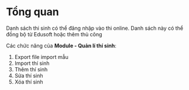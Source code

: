 # Tổng quan

Danh sách thi sinh có thể đăng nhập vào thi online. Danh sách này có thể đồng bộ từ Edusoft hoặc thêm thủ công

Các chức năng của **Module - Quản lí thí sinh**:

1. Export file import mẫu
1. Import thí sinh
1. Thêm thí sinh
1. Sửa thí sinh
1. Xóa thí sinh
